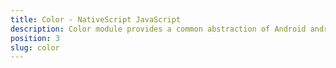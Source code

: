 ```yaml
---
title: Color - NativeScript JavaScript
description: Color module provides a common abstraction of Android android.graphics.Color and iOS  UIColor. The  module stores the color components(alpha (opacity), red, green, blue) in a [0-255] range.
position: 3
slug: color
---
```

